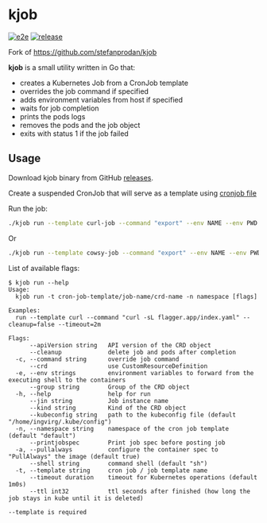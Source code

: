 # kjob

[![e2e](https://github.com/ingvirafn/kjob/workflows/ci/badge.svg)](https://github.com/ingvirafn/kjob/actions)
[![release](https://github.com/ingvirafn/kjob/workflows/release/badge.svg)](https://github.com/ingvirafn/kjob/actions)

Fork of https://github.com/stefanprodan/kjob

**kjob** is a small utility written in Go that:
* creates a Kubernetes Job from a CronJob template
* overrides the job command if specified
* adds environment variables from host if specified
* waits for job completion
* prints the pods logs
* removes the pods and the job object
* exits with status 1 if the job failed

## Usage

Download kjob binary from GitHub [releases](https://github.com/ingvirafn/kjob/releases/latest).

Create a suspended CronJob that will serve as a template using [cronjob file](cronjob.yaml)

Run the job:
```bash
./kjob run --template curl-job --command "export" --env NAME --env PWD --cleanup=true --pullalways --timeout=2m
```

Or
```bash
./kjob run --template cowsy-job --command "export" --env NAME --env PWD --cleanup=true --pullalways --timeout=2m
```

List of available flags:

```text
$ kjob run --help
Usage:
  kjob run -t cron-job-template/job-name/crd-name -n namespace [flags]

Examples:
  run --template curl --command "curl -sL flagger.app/index.yaml" --cleanup=false --timeout=2m

Flags:
      --apiVersion string   API version of the CRD object
      --cleanup             delete job and pods after completion
  -c, --command string      override job command
      --crd                 use CustomResourceDefinition
  -e, --env strings         environment variables to forward from the executing shell to the containers
      --group string        Group of the CRD object
  -h, --help                help for run
      --jin string          Job instance name
      --kind string         Kind of the CRD object
      --kubeconfig string   path to the kubeconfig file (default "/home/ingvirg/.kube/config")
  -n, --namespace string    namespace of the cron job template (default "default")
      --printjobspec        Print job spec before posting job
  -a, --pullalways          configure the container spec to "PullAlways" the image (default true)
      --shell string        command shell (default "sh")
  -t, --template string     cron job / job template name
      --timeout duration    timeout for Kubernetes operations (default 1m0s)
      --ttl int32           ttl seconds after finished (how long the job stays in kube until it is deleted)

--template is required
```

